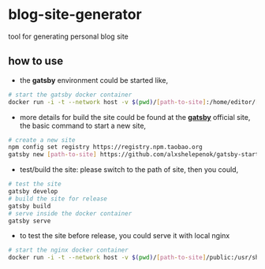 # blog-site-generator
tool for generating personal blog site

## how to use

* the **gatsby** environment could be started like,
```sh
# start the gatsby docker container
docker run -i -t --network host -v $(pwd)/[path-to-site]:/home/editor/[path-to-site] alexxyjiang/blog-site-generator 
```

* more details for build the site could be found at the [**gatsby**](https://www.gatsbyjs.com/docs/tutorial/) official site, the basic command to start a new site,
```sh
# create a new site
npm config set registry https://registry.npm.taobao.org
gatsby new [path-to-site] https://github.com/alxshelepenok/gatsby-starter-lumen
```

* test/build the site:
please switch to the path of site, then you could,
```sh
# test the site
gatsby develop
# build the site for release
gatsby build
# serve inside the docker container
gatsby serve
```

* to test the site before release, you could serve it with local nginx
```sh
# start the nginx docker container
docker run -i -t --network host -v $(pwd)/[path-to-site]/public:/usr/share/nginx/html nginx:stable
```
